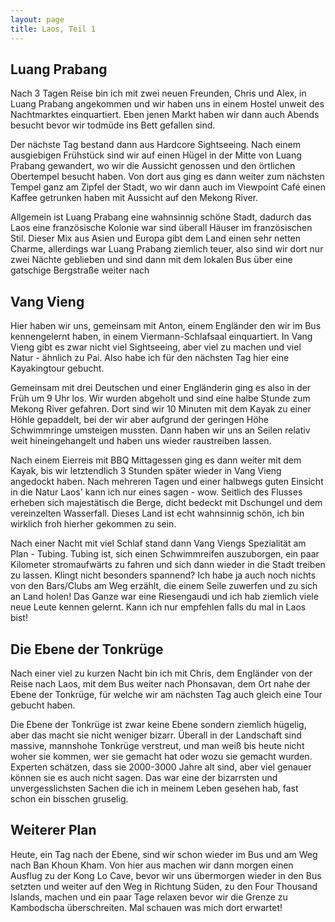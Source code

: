 ```yaml
---
layout: page
title: Laos, Teil 1
---
```


## Luang Prabang

Nach 3 Tagen Reise bin ich mit zwei neuen Freunden, Chris und Alex, in Luang Prabang angekommen und wir haben uns in einem Hostel unweit des Nachtmarktes einquartiert. Eben jenen Markt haben wir dann auch Abends besucht bevor wir todmüde ins Bett gefallen sind.

Der nächste Tag bestand dann aus Hardcore Sightseeing. Nach einem ausgiebigen Frühstück sind wir auf einen Hügel in der Mitte von Luang Prabang gewandert, wo wir die Aussicht genossen und den örtlichen Obertempel besucht haben. Von dort aus ging es dann weiter zum nächsten Tempel ganz am Zipfel der Stadt, wo wir dann auch im Viewpoint Café einen Kaffee getrunken haben mit Aussicht auf den Mekong River.

Allgemein ist Luang Prabang eine wahnsinnig schöne Stadt, dadurch das Laos eine französische Kolonie war sind überall Häuser im französischen Stil. Dieser Mix aus Asien und Europa gibt dem Land einen sehr netten Charme, allerdings war Luang Prabang ziemlich teuer, also sind wir dort nur zwei Nächte geblieben und sind dann mit dem lokalen Bus über eine gatschige Bergstraße weiter nach

## Vang Vieng

Hier haben wir uns, gemeinsam mit Anton, einem Engländer den wir im Bus kennengelernt haben, in einem Viermann-Schlafsaal einquartiert. In Vang Vieng gibt es zwar nicht viel Sightseeing, aber viel zu machen und viel Natur - ähnlich zu Pai. Also habe ich für den nächsten Tag hier eine Kayakingtour gebucht. 

Gemeinsam mit drei Deutschen und einer Engländerin ging es also in der Früh um 9 Uhr los. Wir wurden abgeholt und sind eine halbe Stunde zum Mekong River gefahren. Dort sind wir 10 Minuten mit dem Kayak zu einer Höhle gepaddelt, bei der wir aber aufgrund der geringen Höhe Schwimmringe umsteigen mussten. Dann haben wir uns an Seilen relativ weit hineingehangelt und haben uns wieder raustreiben lassen. 

Nach einem Eierreis mit BBQ Mittagessen ging es dann weiter mit dem Kayak, bis wir letztendlich 3 Stunden später wieder in Vang Vieng angedockt haben. Nach mehreren Tagen und einer halbwegs guten Einsicht in die Natur Laos' kann ich nur eines sagen - wow. Seitlich des Flusses erheben sich majestätisch die Berge, dicht bedeckt mit Dschungel und dem vereinzelten Wasserfall. Dieses Land ist echt wahnsinnig schön, ich bin wirklich froh hierher gekommen zu sein. 

Nach einer Nacht mit viel Schlaf stand dann Vang Viengs Spezialität am Plan - Tubing. Tubing ist, sich einen Schwimmreifen auszuborgen, ein paar Kilometer stromaufwärts  zu fahren und sich dann wieder in die Stadt treiben zu lassen. Klingt nicht besonders spannend? Ich habe ja auch noch nichts von den Bars/Clubs am Weg erzählt, die einem Seile zuwerfen und zu sich an Land holen! Das Ganze war eine Riesengaudi und ich hab ziemlich viele neue Leute kennen gelernt. Kann ich nur empfehlen falls du mal in Laos bist! 

## Die Ebene der Tonkrüge

Nach einer viel zu kurzen Nacht bin ich mit Chris, dem Engländer von der Reise nach Laos, mit dem Bus weiter nach Phonsavan, dem Ort nahe der Ebene der Tonkrüge, für welche wir am nächsten Tag auch gleich eine Tour gebucht haben. 

Die Ebene der Tonkrüge ist zwar keine Ebene sondern ziemlich hügelig, aber das macht sie nicht weniger bizarr. Überall in der Landschaft sind massive, mannshohe Tonkrüge verstreut, und man weiß bis heute nicht woher sie kommen, wer sie gemacht hat oder wozu sie gemacht wurden. Experten schätzen, dass sie 2000-3000 Jahre alt sind, aber viel genauer können sie es auch nicht sagen. Das war eine der bizarrsten und unvergesslichsten Sachen die ich in meinem Leben gesehen hab, fast schon ein bisschen gruselig. 

## Weiterer Plan

Heute, ein Tag nach der Ebene, sind wir schon wieder im Bus und am Weg nach Ban Khoun Kham. Von hier aus machen wir dann morgen einen Ausflug zu der Kong Lo Cave, bevor wir uns übermorgen wieder in den Bus setzten und weiter auf den Weg in Richtung Süden, zu den Four Thousand Islands, machen und ein paar Tage relaxen bevor wir die Grenze zu Kambodscha überschreiten. Mal schauen was mich dort erwartet!
